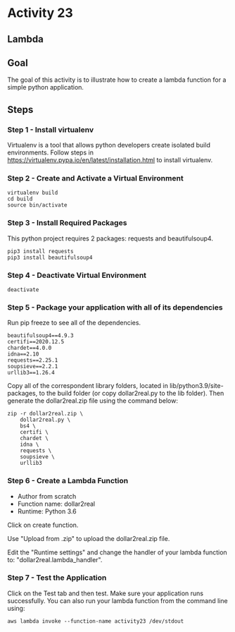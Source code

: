 # Activity 23

## Lambda

## Goal
The goal of this activity is to illustrate how to create a lambda function for a simple python application. 
 
## Steps

### Step 1 - Install virtualenv

Virtualenv is a tool that allows python developers create isolated build environments.  Follow steps in https://virtualenv.pypa.io/en/latest/installation.html to install virtualenv.  

### Step 2 - Create and Activate a Virtual Environment 

```
virtualenv build
cd build
source bin/activate
```

### Step 3 - Install Required Packages 

This python project requires 2 packages: requests and beautifulsoup4. 

```
pip3 install requests
pip3 install beautifulsoup4
```

### Step 4 - Deactivate Virtual Environment

```
deactivate
```

### Step 5 - Package your application with all of its dependencies

Run pip freeze to see all of the dependencies. 

```
beautifulsoup4==4.9.3
certifi==2020.12.5
chardet==4.0.0
idna==2.10
requests==2.25.1
soupsieve==2.2.1
urllib3==1.26.4
```

Copy all of the correspondent library folders, located in lib/python3.9/site-packages, to the build folder (or copy dollar2real.py to the lib folder). Then generate the dollar2real.zip file using the command below:

```
zip -r dollar2real.zip \
    dollar2real.py \
    bs4 \
    certifi \
    chardet \
    idna \
    requests \
    soupsieve \
    urllib3
```

### Step 6 - Create a Lambda Function

* Author from scratch
* Function name: dollar2real
* Runtime: Python 3.6

Click on create function. 

Use "Upload from .zip" to upload the dollar2real.zip file. 

Edit the "Runtime settings" and change the handler of your lambda function to: "dollar2real.lambda_handler".

### Step 7 - Test the Application

Click on the Test tab and then test. Make sure your application runs successfully. You can also run your lambda function from the command line using: 

```
aws lambda invoke --function-name activity23 /dev/stdout
```